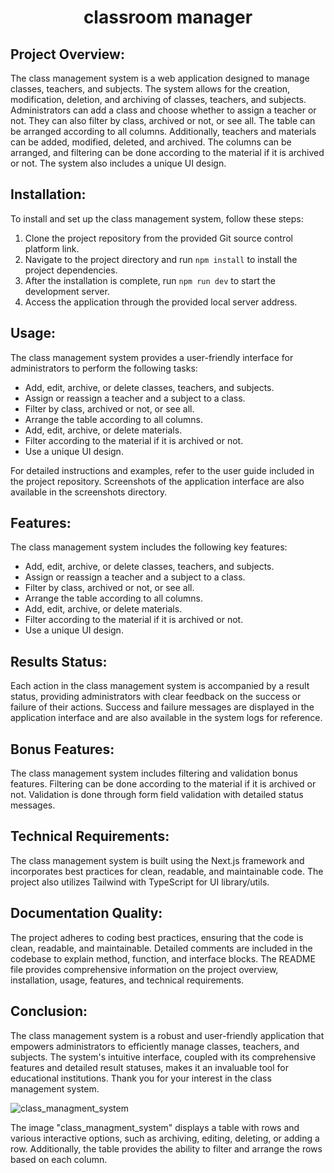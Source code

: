 <h1 align="center">classroom manager</h1>

## Project Overview:
The class management system is a web application designed to manage classes, teachers, and subjects. The system allows for the creation, modification, deletion, and archiving of classes, teachers, and subjects. Administrators can add a class and choose whether to assign a teacher or not. They can also filter by class, archived or not, or see all. The table can be arranged according to all columns. Additionally, teachers and materials can be added, modified, deleted, and archived. The columns can be arranged, and filtering can be done according to the material if it is archived or not. The system also includes a unique UI design.

## Installation:
To install and set up the class management system, follow these steps:
1.   Clone the project repository from the provided Git source control platform link.
2.   Navigate to the project directory and run `npm install` to install the project dependencies.
3.   After the installation is complete, run `npm run dev` to start the development server.
4.   Access the application through the provided local server address.
## Usage:
The class management system provides a user-friendly interface for administrators to perform the following tasks:
- Add, edit, archive, or delete classes, teachers, and subjects.
- Assign or reassign a teacher and a subject to a class.
- Filter by class, archived or not, or see all.
- Arrange the table according to all columns.
- Add, edit, archive, or delete materials.
- Filter according to the material if it is archived or not.
- Use a unique UI design.

For detailed instructions and examples, refer to the user guide included in the project repository. Screenshots of the application interface are also available in the screenshots directory.
## Features:
The class management system includes the following key features:
- Add, edit, archive, or delete classes, teachers, and subjects.
- Assign or reassign a teacher and a subject to a class.
- Filter by class, archived or not, or see all.
- Arrange the table according to all columns.
- Add, edit, archive, or delete materials.
- Filter according to the material if it is archived or not.
- Use a unique UI design.
## Results Status:
Each action in the class management system is accompanied by a result status, providing administrators with clear feedback on the success or failure of their actions. Success and failure messages are displayed in the application interface and are also available in the system logs for reference.
## Bonus Features:
The class management system includes filtering and validation bonus features. Filtering can be done according to the material if it is archived or not. Validation is done through form field validation with detailed status messages.
## Technical Requirements:
The class management system is built using the Next.js framework and incorporates best practices for clean, readable, and maintainable code. The project also utilizes Tailwind with TypeScript for UI library/utils.
## Documentation Quality:
The project adheres to coding best practices, ensuring that the code is clean, readable, and maintainable. Detailed comments are included in the codebase to explain method, function, and interface blocks. The README file provides comprehensive information on the project overview, installation, usage, features, and technical requirements.
## Conclusion:
The class management system is a robust and user-friendly application that empowers administrators to efficiently manage classes, teachers, and subjects. The system's intuitive interface, coupled with its comprehensive features and detailed result statuses, makes it an invaluable tool for educational institutions. Thank you for your interest in the class management system.


![class_managment_system](https://github.com/abdel-hady/classroom-manager/assets/83658857/ac84af56-818b-4f6b-b6a6-590a8de1f2eb)


The image "class_managment_system" displays a table with rows and various interactive options, such as archiving, editing, deleting, or adding a row. Additionally, the table provides the ability to filter and arrange the rows based on each column. 
